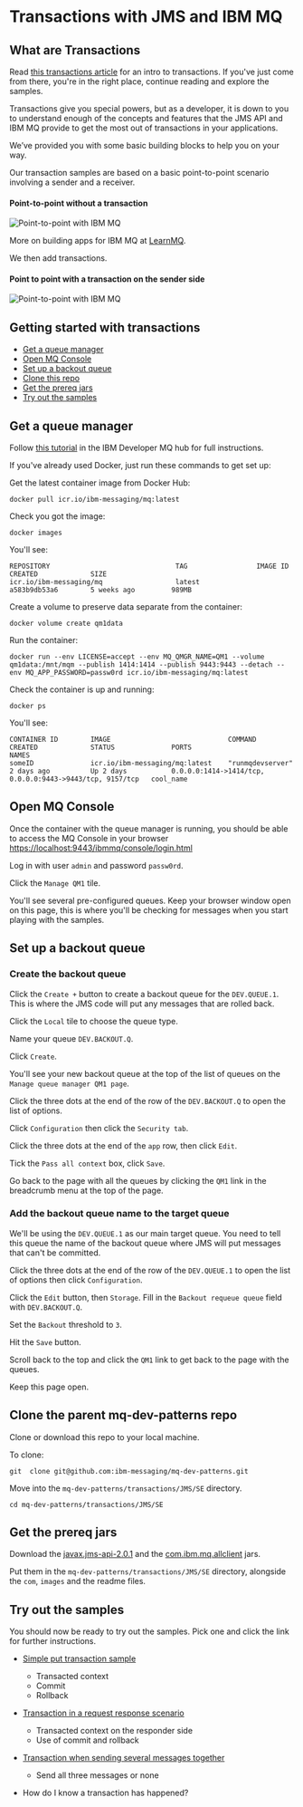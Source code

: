 Transactions with JMS and IBM MQ
================================

## What are Transactions

Read [this transactions article](https://ibm.biz/mq-basic-tx) for an intro to transactions. If you've just come from there, you're in the right place, continue reading and explore the samples.

Transactions give you special powers, but as a developer, it is down to you to understand enough of the concepts and features that the JMS API and IBM MQ provide to get the most out of transactions in your applications.

We’ve provided you with some basic building blocks to help you on your way.

Our transaction samples are based on a basic point-to-point scenario involving a sender and a receiver. 

#### Point-to-point without a transaction


![Point-to-point with IBM MQ](/transactions/JMS/SE/images/ibm_mq_point_to_point.gif)

More on building apps for IBM MQ at [LearnMQ](https://ibm.biz/learn-mq).

We then add transactions.

#### Point to point with a transaction on the sender side

![Point-to-point with IBM MQ](/transactions/JMS/SE/images/ibm_mq_transaction.png)

## Getting started with transactions

- [Get a queue manager](#get-a-queue-manager)
- [Open MQ Console](#open-mq-console)
- [Set up a backout queue](#set-up-a-backout-queue)
- [Clone this repo](#clone-this-repo)
- [Get the prereq jars](#get-the-prereq-jars)
- [Try out the samples](#try-out-the-samples)


## Get a queue manager
Follow [this tutorial](https://ibm.biz/mq-create-queue-manager) in the IBM Developer MQ hub for full instructions.

If you've already used Docker, just run these commands to get set up:

Get the latest container image from Docker Hub:

```
docker pull icr.io/ibm-messaging/mq:latest
```

Check you got the image:

```
docker images
```

You'll see:
```
REPOSITORY                               TAG                 IMAGE ID            CREATED             SIZE
icr.io/ibm-messaging/mq                  latest              a583b9db53a6        5 weeks ago         989MB
```

Create a volume to preserve data separate from the container:

```
docker volume create qm1data
```

Run the container:

```
docker run --env LICENSE=accept --env MQ_QMGR_NAME=QM1 --volume qm1data:/mnt/mqm --publish 1414:1414 --publish 9443:9443 --detach --env MQ_APP_PASSWORD=passw0rd icr.io/ibm-messaging/mq:latest
```

Check the container is up and running:

```
docker ps
```

You'll see:

```
CONTAINER ID        IMAGE                             COMMAND             CREATED             STATUS              PORTS                                                      NAMES
someID              icr.io/ibm-messaging/mq:latest    "runmqdevserver"    2 days ago          Up 2 days           0.0.0.0:1414->1414/tcp, 0.0.0.0:9443->9443/tcp, 9157/tcp   cool_name
```


## Open MQ Console

Once the container with the queue manager is running, you should be able to access the MQ Console in your browser [https://localhost:9443/ibmmq/console/login.html](https://localhost:9443/ibmmq/console/login.html)

Log in with user `admin` and password `passw0rd`.

Click the `Manage QM1` tile.

You'll see several pre-configured queues. Keep your browser window open on this page, this is where you'll be checking for messages when you start playing with the samples.


## Set up a backout queue

### Create the backout queue

Click the `Create +` button to create a backout queue for the `DEV.QUEUE.1`. This is where the JMS code will put any messages that are rolled back.

Click the `Local` tile to choose the queue type.

Name your queue `DEV.BACKOUT.Q`.

Click `Create`.

You'll see your new backout queue at the top of the list of queues on the `Manage queue manager QM1 page`.

Click the three dots at the end of the row of the `DEV.BACKOUT.Q` to open the list of options.

Click `Configuration` then click the `Security tab`.

Click the three dots at the end of the `app` row, then click `Edit`.

Tick the `Pass all context` box, click `Save`.

Go back to the page with all the queues by clicking the `QM1` link in the breadcrumb menu at the top of the page.

### Add the backout queue name to the target queue

We'll be using the `DEV.QUEUE.1` as our main target queue. You need to tell this queue the name of the backout queue where JMS will put messages that can't be committed.

Click the three dots at the end of the row of the `DEV.QUEUE.1` to open the list of options then click `Configuration`.

Click the `Edit` button, then `Storage`. Fill in the `Backout requeue queue` field with `DEV.BACKOUT.Q`.

Set the `Backout` threshold to `3`.

Hit the `Save` button.

Scroll back to the top and click the `QM1` link to get back to the page with the queues.

Keep this page open.

## Clone the parent mq-dev-patterns repo

Clone or download this repo to your local machine.

To clone:

```
git  clone git@github.com:ibm-messaging/mq-dev-patterns.git
```

Move into the `mq-dev-patterns/transactions/JMS/SE` directory.

```
cd mq-dev-patterns/transactions/JMS/SE
```

## Get the prereq jars

Download the [javax.jms-api-2.0.1](https://mvnrepository.com/artifact/javax.jms/javax.jms-api/2.0.1) and the [com.ibm.mq.allclient](https://mvnrepository.com/artifact/com.ibm.mq/com.ibm.mq.allclient/9.2.0.0) jars.

Put them in the `mq-dev-patterns/transactions/JMS/SE` directory, alongside the `com`, `images` and the readme files.

## Try out the samples

You should now be ready to try out the samples.
Pick one and click the link for further instructions.

- [Simple put transaction sample](simpleJMSTransReadme.md)
  * Transacted context
  * Commit
  * Rollback

- [Transaction in a request response scenario](simpleJMSTransReqRespReadme.md)
  * Transacted context on the responder side
  * Use of commit and rollback

- [Transaction when sending several messages together](simpleJMSTransMultiReadme.md)
  * Send all three messages or none

* How do I know a transaction has happened?

